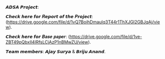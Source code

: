 𝘼𝘿𝙎𝘼 𝙋𝙧𝙤𝙟𝙚𝙘𝙩:    

𝘾𝙝𝙚𝙘𝙠 𝙝𝙚𝙧𝙚 𝙛𝙤𝙧 𝑹𝙚𝙥𝙤𝙧𝙩 𝙤𝙛 𝙩𝙝𝙚 𝑷𝙧𝙤𝙟𝙚𝙘𝙩: 
  (https://drive.google.com/file/d/1vQ7BoihDmaulq3T44r1ThXJGI2GBJqAj/view).  

𝘾𝙝𝙚𝙘𝙠 𝙝𝙚𝙧𝙚 𝙛𝙤𝙧 𝑩𝒂𝒔𝒆 𝒑𝒂𝒑𝒆𝒓: 
  (https://drive.google.com/file/d/1ve-ZBT49pQbxIl4IRfsLCjAzP1nBMwZU/view).  

𝙏𝙚𝙖𝙢 𝙢𝙚𝙢𝙗𝙚𝙧𝙨: 𝘼𝙟𝙖𝙮 𝙎𝙪𝙧𝙮𝙖 & 𝘽𝙧𝙞𝙟𝙪 𝘼𝙣𝙖𝙣𝙙.
